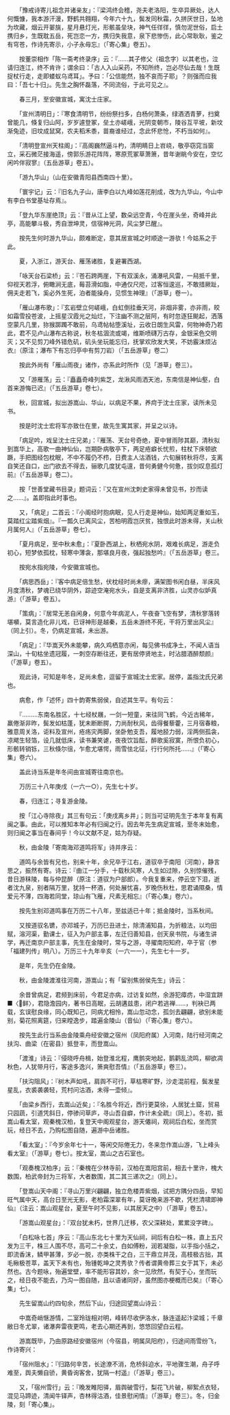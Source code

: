 <!-- { "loadSidebar": true } -->
　　「豫戒诗寄儿祖念并诸亲友」：『梁鸿终会稽，尧夫老洛阳，生卒异厥处，达人何慨慷，我本游汗漫，野鹤共翱翔，今年六十九，鬓发同秋霜，久拼厌世日，坠地为坎藏，烟云开翣旐，星月悬灯光，形骸虽垒块，神气任徉徉，慎勿泥世俗，启土携归乡，生既耽五岳，死岂恋一方，携归失我意，泉下悲惨伤，此心常耿耿，鉴之有穹苍，作诗先寄示，小子永毋忘』（「寄心集」卷五）。

　　按董崇相作「陈一斋考终录序」云：『……其子修父（祖念字）以其老也，泣请归连江，终不肯许；谓余曰：「古人入山采药，不知所终，岂必尽仙去哉！生既捉杖行走，走即蝼蚁乌鸢耳」。予曰：「公信能然，独不哀而子耶」？则强而应我曰：「吾七十归」。先生之胸怀磊落，不同流俗，于此可见之』。

　　春三月，至安徽宣城，寓沈士庄家。

　　「宣州清明日」：『寒食清明节，纷纷祭扫多，白杨何萧条，绿酒洒青萝，扫奠曾能几，倏复归山阿，岁岁遽登冢，垒土亦嵯峨，光阴变朝市，陵谷互平坡，新坟渐兔迹，旧坟成鼠窝，农夫稻禾黍，苗裔谁经过，念此怀悲怆，不朽当如何』。

　　「清明登宣州天柱阁」：『高阁巍然逼斗杓，清明睛日上岧峣，敬亭窃窕当窗立，采石微茫接海遥，傍郭乐游花阵阵，寒原荒冢草萧箫，昔年谢眺今安在，空忆闲吟伴寂寥』（五岳游草」卷五）。

　　「游九华山」（山在安徽青阳县西南四十里）。

　　「寰宇记」云：『旧名九子山，唐李白以九峰如莲花削成，改为九华山，今山中有李白书堂基址存焉』。

　　「登九华东崖绝顶」云：『昔从江上望，数朵远空青，今在崖头坐，奇峰并此亭，高能攀斗极，秀自泄坤灵，信宿神光洞，风尘梦已醒』。

　　按先生何时游九华山，颇难断定，意其居宣城之时顺途一游欤！今姑系之于此。

　　夏，入浙江，游天台、雁荡诸胜，复避署西湖。

　　「咏天台石梁桥」云：『苍石跨两崖，下有双溪永，涌瀑吼风雷，一舄抵千里，仰视天若浮，俯瞰涧无底，莓苔滑如脂，中通仅尺咫，过客恒逡巡，不敢措厥趾，佣夫走若飞，奚必外生死，泊者能操舟，见惯生神理』（「游草」卷一）。

　　「雁山瀑布歌」：『玄岩壁立何嵯峨，白虹倒挂垂天河，非烟非雾，亦非雨，皎如霜雪投苍波，上摇星汉霞光之灿烂，下注幽不测之层阿，有时忽逐狂颷起，洒落空蒙凡几里，狝猴踯躅不敢前，乌鸢帖帖堕溪址，云收日朗生风雷，何物神奇乃若此，君不见卢山瀑布古称说，秋冬枯涸流或竭，维斯喷礴万古存，金银采色交明灭；又不见剪刀峰外错危矶，矶头坐玩能忘归，抚掌欢欣发大笑，不妨霰沫烦沾衣』（原注；瀑布下有忘归亭中有剪刀岩）（「五岳游草」卷二）

　　按此外尚有「雁山雨夜」诸作，亦系此时所作（见「游草」卷三）。

　　又「游雁荡」云：『矗矗奇峰列紫芝，龙湫风雨洒天池，东南信是神仙壑，白首来游悔已迟』（「五岳游草」卷七）。

　　秋，回宣城，拟出游嵩山、华山，以病足不果，养疴于沈士庄家，读所未见书。

　　按是时沈士宏将军亦致仕在里，故先生寓其家，并呈之以诗。

　　「病足吟，戏呈沈士庄兄弟」：『雁荡、天台号奇绝，夏中冒雨陟其巅，清秋拟到嵩华上，高歌一曲神仙仙，岂期卧病敬亭下，两足疮癖长忧煎，柱杖下床顿欲蹶，手把图经包枕眠，不中不履仍不栉，日费主人沽酒钱，六旬展转秋将尽，支离自笑还自口，出门欲去不得去，骊歌几度犹屯邅，昔何勇健今何惫，拔剑叹息孤灯前』（「五岳游草」卷二）。

　　按「世善堂藏书目录」题词云：『又在宣州沈刺史家得未曾见书，抄而读之……』。盖即指此时事也。

　　又，「病足」二首云：『小阁经时抱病眠，见人行走是神仙，始知两足重如玉，莫踏红尘踏紫烟』。『一瓢久已离风尘，苦柏明霞岂厌贫，独恨此时游未得，关山秋月属何人』（「五岳游草」卷七）。

　　「夏月病足，至中秋未愈」：『夏卧西湖上，秋栖宛水阴，艰难长病足，游走负初心，短梦依孤枕，轻寒中薄衾，那堪良月夜，强起独愁吟』（「五岳游草」卷三。

　　按宛水指宛陵，今安徽宣城也。

　　「病思西岳」：『客中病足倍生愁，伏枕经时尚未瘳，满架图书闲白昼，半床风月度清秋，梦魂已绕华阴外，踪迹空淹宛水头，自是支离非济胜，山灵亦似妒真游』（「游草」卷五）。

　　「策病」：『居常无恙自闲身，何意今年病泥人，午夜奋飞空有梦，清秋寥落转堪嚬，莫言造化非儿戏，已讶神形是越秦，五岳未游终不死，干将万里出风尘』（同上引）。冬，仍病足宣城，未出游。

　　「病足」：『华嵩天外未能攀，病久鸡栖意亦闲，每见佛书成净土，不闻人语当深山，十旬枯坐遗冠履，一刺空存断往还，更有居停贤地主，时沾腊酒醉颓颜』（「游草」卷五）。

　　观此诗，可知是年冬，足尚未愈，逗留于宣城沈士宏家。居停，盖指沈氏兄弟也。

　　病愈，作「述怀」四十韵寄焦弱侯，自述其生平。有句云：

　　『………东南名胜区，十七经杖屩，一剑一短童，来往同飞鹤，今近古稀年，羸倦渐非昨，鬓发如枯蓬，犹未断断腭，力尚耐秋风，齿得餐藜藿，三月宿春粮，雅意周关洛，讵料及宣州，疮疡灾两脚，坐卧勉支吾，履地胫力弱，淫两侧孤衾，凉飔生轻箔，设几就低床，读书兼笑谑，夜夜饮旨酝，醉歌奚寂寞，所恨负初心，形骸转销铄，三秋倏尔徂，乍愈尤堪愕，雨雪怯北征，行行何所托……』（「寄心集」卷六）。

　　盖此诗当系是年冬间由宣城寄往南京也。

　　万历三十八年庚戌（一六一○），先生七十岁。

　　春，归连江；寻复游金陵。

　　按「江心寺除夜」其三有句云：「庚戌离乡井」；则当可证明先生于本年复有离闽之事。由此，可以推知本年必有归闽之行。因去年先生病足宣城，至冬末始愈，则归闽之事当在春间乎！今以文献不足，姑为存疑。

　　秋，由金陵「寄南海邓道鸣将军」诗并序云：

　　道鸣与余皆有兄也，别来十年，余兄卒于江右，道驭卒于南阳（河南），静言思之，振然有寄。诗云：『曲江一分手，十载秋风寒，人生如过隙，久别惊催残，昔日游秣陵，每与仲昆醉（原注：道驭为户部郎）。今我复重来，停云空下泪，逝者沈九泉，别者隔万里，犹持一杯酒，何处展忧喜，岁晚伤秋杜，思君诵隰桑，情爱元不薄，四海若同堂，琼山有飞雁，尺素无相忘』（「寄心集」卷六）。

　　按先生别邓道鸣事在万历二十八年，至兹适已十年；抵金陵时，当系秋间。

　　又按道驭名镳，亦邓城子，万历巳丑进士，除清浦知县，为折粮法，以均田赋，溶河渠，勤课士，征入为户部主事，左迁归善知县，创天泉书院，与诸生讲学，再迁南京户部主事，先生在金陵时，常与之游，寻擢南阳知府，卒于官（参「福建列传」明八）。万历三十九年辛亥（一六一一），先生七十一岁。

　　是年，先生仍在金陵。

　　秋，由金陵渡淮往河南，游嵩山；有「留别焦弱侯先生」诗云：

　　余昔曾病足，君频到床前，今君足亦病，过访复如然，余游犯瘴疠，中湿宜跰■〈鲜〉，君隐澹园内，著书日高眠，云胡遘兹患，闭户若逃禅……，判袂已两载，玄误慰良缘，同心既知己，同病尤相怜，嵩山忽动念，孤剑去翩翩，欲别未能别，菊花照离筵，归来瞠逸步，踏遍金陵山（音仙）（「寄心集」卷六）。

　　按先生此行当系由金陵乘舟经安徽之宿州（凤阳府属）入河南，陆行经河南之扶沟、曲梁（在密县）抵登丰，而登嵩山。

　　「渡淮」诗云：『侵晓呼舟楫，始登淮北程，鹰鹯突地起，鹅鹳乱流鸣，柳欲凋秋色，人犹带月行，客途多逸兴，箫爽慰吾情』（「五岳游草」卷三）。

　　「扶沟阻风」：『树木声如吼，肩舆不可行，草枯寒旷野，沙走混前程，鬓发星星乱，衣裘袭袭轻，荒村问沽酒，未得一壶倾』。

　　「由梁乡西行，去嵩山近矣」：『名胜今将近，西行更莫徐，人居犹土窟，贸易只园蔬，引道凭斜日，停骖问草庐，寻山吾自癖，作计未全疏』（同上）。冬初，抵嵩山看太室，观秦槐汉柏，复登天中阁观星台，游天僊祠，观祠后白松，坐而赏玩，经日不去，乃购松图自随，遍游中岳诸胜。

　　「看太室」：『今岁余年七十一，等闲交际倦无力，冬来忽作嵩山游，飞上峰头看太室』（「游草」卷七）。按太室，嵩山之古石室也。

　　「观奏槐汉柏序」云：『秦槐在少林寺前，汉柏在嵩阳宫前，相去十里许，槐大数围，柏武帝封为三将军，大者数围，其二其三递次之』（同上）。

　　「登嵩山天中阁：『寻山万里兴翩翩，独立危楼弄紫烟，试把方隅分四岳，早知旺气属中天，高台日至光无影，老柏霜深翠有年，莫讶晚来游不歇，凭栏清啸即神仙』（注云：嵩山观星台，夏至午时不见影，以其居天之中）（「游草」卷五）。

　　「游嵩山观星台」：『双台犹未朽，世界几迁移，农父深耕处，累累没字碑』。

　　「白松咏七首」序云：『高山东北七十里为天仙祠，祠后有白松一株，直上五尺发为三干，株三人围不尽，高可二十余丈，白如傅粉，润若凝脂，以手指小括之，即流香沫，鳞甲甚薄，岁必一脱，亦类株干之白，三干鼎立并茂，高枝极古拙，其毛楸极苍萃，盖天下未有也，殆锺乾坤之灵秀欤？传者谓黄帝葬三女于其下，未必然也。古今题咏，殆遍堂壁，率不能形容其妙，余一见欣然，有契于心，坐而玩之，经日夜不能去，乃沟一图自随，且以语诸同好，虽然图亦梗概而已矣』（「寄心集」七）。

　　先生留嵩山约四旬余，然后下山，归途回望嵩山诗云：

　　中嵩奇峭惬游情，二室玲珑相对明，峰转尽收伊洛水，脉连遥起汴梁城；千章敝日冬尤翠，诸瀑奔雷夜更鸣，老去心期还再到，悠悠回望白云程。

　　游嵩既毕，乃由原路经安徽宿州（今宿县，明属凤阳府），归途间雨雪纷飞，作诗寄兴：

　　「宿州阻水」：『归路何辛苦，长途潦不消，危桥斜迫水，平地骤生潮，舟子呼难至，舆夫懒自骄，黄昏询客舍，犹隔一村遥』（「游草」卷三）。

　　又，「宿州雪行」云：『晚发睢阳驿，眉舆破雪行，梨花飞片破，柳絮点衣轻，混见马蹄迹，清闻牛铎声，杏林得沽酒，佳景慰闲情』（「游草」卷三）。冬，归金陵，刻「寄心集」。

